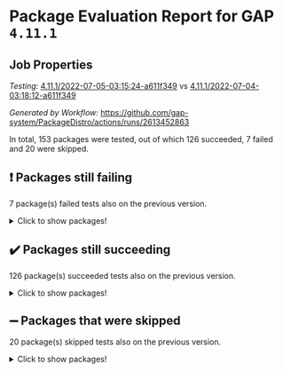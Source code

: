 # Package Evaluation Report for GAP `4.11.1`

## Job Properties

*Testing:* [4.11.1/2022-07-05-03:15:24-a611f349](https://github.com/gap-system/PackageDistro/blob/data/reports/4.11.1/2022-07-05-03:15:24-a611f349) vs [4.11.1/2022-07-04-03:18:12-a611f349](https://github.com/gap-system/PackageDistro/blob/data/reports/4.11.1/2022-07-04-03:18:12-a611f349)

*Generated by Workflow:* https://github.com/gap-system/PackageDistro/actions/runs/2613452863

In total, 153 packages were tested, out of which 126 succeeded, 7 failed and 20 were skipped.

## :exclamation: Packages still failing

7 package(s) failed tests also on the previous version.
<details><summary>Click to show packages!</summary>

- fining 1.4.1 [(failure)](https://github.com/gap-system/PackageDistro/runs/7189325749?check_suite_focus=true)
- francy 1.2.4 [(failure)](https://github.com/gap-system/PackageDistro/runs/7189325977?check_suite_focus=true)
- hap 1.43 [(failure)](https://github.com/gap-system/PackageDistro/runs/7189326370?check_suite_focus=true)
- normalizinterface 1.3.2 [(failure)](https://github.com/gap-system/PackageDistro/runs/7189327724?check_suite_focus=true)
- packagemanager 1.2 [(failure)](https://github.com/gap-system/PackageDistro/runs/7189327984?check_suite_focus=true)
- recog 1.3.2 [(failure)](https://github.com/gap-system/PackageDistro/runs/7189328529?check_suite_focus=true)
- semigroups 4.0.0 [(failure)](https://github.com/gap-system/PackageDistro/runs/7189328654?check_suite_focus=true)
</details>

## :heavy_check_mark: Packages still succeeding

126 package(s) succeeded tests also on the previous version.
<details><summary>Click to show packages!</summary>

- ace 5.4 [(success)](https://github.com/gap-system/PackageDistro/runs/7189324349?check_suite_focus=true)
- aclib 1.3.2 [(success)](https://github.com/gap-system/PackageDistro/runs/7189324420?check_suite_focus=true)
- agt 0.2 [(success)](https://github.com/gap-system/PackageDistro/runs/7189324472?check_suite_focus=true)
- alnuth 3.2.1 [(success)](https://github.com/gap-system/PackageDistro/runs/7189324511?check_suite_focus=true)
- anupq 3.2.6 [(success)](https://github.com/gap-system/PackageDistro/runs/7189324558?check_suite_focus=true)
- atlasrep 2.1.2 [(success)](https://github.com/gap-system/PackageDistro/runs/7189324588?check_suite_focus=true)
- autodoc 2022.03.10 [(success)](https://github.com/gap-system/PackageDistro/runs/7189324621?check_suite_focus=true)
- automata 1.15 [(success)](https://github.com/gap-system/PackageDistro/runs/7189324670?check_suite_focus=true)
- automgrp 1.3.2 [(success)](https://github.com/gap-system/PackageDistro/runs/7189324723?check_suite_focus=true)
- autpgrp 1.10.2 [(success)](https://github.com/gap-system/PackageDistro/runs/7189324748?check_suite_focus=true)
- cap 2022.06-05 [(success)](https://github.com/gap-system/PackageDistro/runs/7189324780?check_suite_focus=true)
- caratinterface 2.3.3 [(success)](https://github.com/gap-system/PackageDistro/runs/7189324807?check_suite_focus=true)
- cddinterface 2020.06.24 [(success)](https://github.com/gap-system/PackageDistro/runs/7189324831?check_suite_focus=true)
- circle 1.6.5 [(success)](https://github.com/gap-system/PackageDistro/runs/7189324854?check_suite_focus=true)
- classicpres 1.22 [(success)](https://github.com/gap-system/PackageDistro/runs/7189324892?check_suite_focus=true)
- cohomolo 1.6.10 [(success)](https://github.com/gap-system/PackageDistro/runs/7189324916?check_suite_focus=true)
- congruence 1.2.4 [(success)](https://github.com/gap-system/PackageDistro/runs/7189324950?check_suite_focus=true)
- corelg 1.56 [(success)](https://github.com/gap-system/PackageDistro/runs/7189324973?check_suite_focus=true)
- crime 1.6 [(success)](https://github.com/gap-system/PackageDistro/runs/7189325004?check_suite_focus=true)
- crisp 1.4.5 [(success)](https://github.com/gap-system/PackageDistro/runs/7189325072?check_suite_focus=true)
- crypting 0.10 [(success)](https://github.com/gap-system/PackageDistro/runs/7189325175?check_suite_focus=true)
- cryst 4.1.24 [(success)](https://github.com/gap-system/PackageDistro/runs/7189325198?check_suite_focus=true)
- crystcat 1.1.9 [(success)](https://github.com/gap-system/PackageDistro/runs/7189325231?check_suite_focus=true)
- ctbllib 1.3.4 [(success)](https://github.com/gap-system/PackageDistro/runs/7189325258?check_suite_focus=true)
- cubefree 1.19 [(success)](https://github.com/gap-system/PackageDistro/runs/7189325289?check_suite_focus=true)
- curlinterface 2.2.2 [(success)](https://github.com/gap-system/PackageDistro/runs/7189325321?check_suite_focus=true)
- cvec 2.7.5 [(success)](https://github.com/gap-system/PackageDistro/runs/7189325368?check_suite_focus=true)
- datastructures 0.2.7 [(success)](https://github.com/gap-system/PackageDistro/runs/7189325409?check_suite_focus=true)
- deepthought 1.0.5 [(success)](https://github.com/gap-system/PackageDistro/runs/7189325442?check_suite_focus=true)
- design 1.7 [(success)](https://github.com/gap-system/PackageDistro/runs/7189325469?check_suite_focus=true)
- difsets 2.3.1 [(success)](https://github.com/gap-system/PackageDistro/runs/7189325495?check_suite_focus=true)
- digraphs 1.5.3 [(success)](https://github.com/gap-system/PackageDistro/runs/7189325526?check_suite_focus=true)
- edim 1.3.5 [(success)](https://github.com/gap-system/PackageDistro/runs/7189325561?check_suite_focus=true)
- example 4.3.1 [(success)](https://github.com/gap-system/PackageDistro/runs/7189325599?check_suite_focus=true)
- factint 1.6.3 [(success)](https://github.com/gap-system/PackageDistro/runs/7189325628?check_suite_focus=true)
- ferret 1.0.8 [(success)](https://github.com/gap-system/PackageDistro/runs/7189325667?check_suite_focus=true)
- fga 1.4.0 [(success)](https://github.com/gap-system/PackageDistro/runs/7189325712?check_suite_focus=true)
- float 1.0.3 [(success)](https://github.com/gap-system/PackageDistro/runs/7189325787?check_suite_focus=true)
- format 1.4.3 [(success)](https://github.com/gap-system/PackageDistro/runs/7189325837?check_suite_focus=true)
- forms 1.2.7 [(success)](https://github.com/gap-system/PackageDistro/runs/7189325875?check_suite_focus=true)
- fplsa 1.2.5 [(success)](https://github.com/gap-system/PackageDistro/runs/7189325918?check_suite_focus=true)
- fr 2.4.8 [(success)](https://github.com/gap-system/PackageDistro/runs/7189325953?check_suite_focus=true)
- fwtree 1.3 [(success)](https://github.com/gap-system/PackageDistro/runs/7189326010?check_suite_focus=true)
- gbnp 1.0.5 [(success)](https://github.com/gap-system/PackageDistro/runs/7189326048?check_suite_focus=true)
- generalizedmorphismsforcap 2022.05-01 [(success)](https://github.com/gap-system/PackageDistro/runs/7189326072?check_suite_focus=true)
- genss 1.6.6 [(success)](https://github.com/gap-system/PackageDistro/runs/7189326106?check_suite_focus=true)
- gradedringforhomalg 2022.06-01 [(success)](https://github.com/gap-system/PackageDistro/runs/7189326163?check_suite_focus=true)
- grape 4.8.5 [(success)](https://github.com/gap-system/PackageDistro/runs/7189326193?check_suite_focus=true)
- groupoids 1.69 [(success)](https://github.com/gap-system/PackageDistro/runs/7189326226?check_suite_focus=true)
- grpconst 2.6.2 [(success)](https://github.com/gap-system/PackageDistro/runs/7189326266?check_suite_focus=true)
- guarana 0.96.3 [(success)](https://github.com/gap-system/PackageDistro/runs/7189326306?check_suite_focus=true)
- guava 3.16 [(success)](https://github.com/gap-system/PackageDistro/runs/7189326335?check_suite_focus=true)
- hapcryst 0.1.14 [(success)](https://github.com/gap-system/PackageDistro/runs/7189326406?check_suite_focus=true)
- hecke 1.5.3 [(success)](https://github.com/gap-system/PackageDistro/runs/7189326444?check_suite_focus=true)
- help 3.5 [(success)](https://github.com/gap-system/PackageDistro/runs/7189326474?check_suite_focus=true)
- idrel 2.44 [(success)](https://github.com/gap-system/PackageDistro/runs/7189326499?check_suite_focus=true)
- images 1.3.1 [(success)](https://github.com/gap-system/PackageDistro/runs/7189326549?check_suite_focus=true)
- intpic 0.3.0 [(success)](https://github.com/gap-system/PackageDistro/runs/7189326597?check_suite_focus=true)
- io 4.7.2 [(success)](https://github.com/gap-system/PackageDistro/runs/7189326626?check_suite_focus=true)
- irredsol 1.4.3 [(success)](https://github.com/gap-system/PackageDistro/runs/7189326666?check_suite_focus=true)
- json 2.1.0 [(success)](https://github.com/gap-system/PackageDistro/runs/7189326700?check_suite_focus=true)
- jupyterkernel 1.4.1 [(success)](https://github.com/gap-system/PackageDistro/runs/7189326753?check_suite_focus=true)
- jupyterviz 1.5.1 [(success)](https://github.com/gap-system/PackageDistro/runs/7189326786?check_suite_focus=true)
- kan 1.34 [(success)](https://github.com/gap-system/PackageDistro/runs/7189326807?check_suite_focus=true)
- kbmag 1.5.9 [(success)](https://github.com/gap-system/PackageDistro/runs/7189326837?check_suite_focus=true)
- laguna 3.9.5 [(success)](https://github.com/gap-system/PackageDistro/runs/7189326867?check_suite_focus=true)
- liealgdb 2.2.1 [(success)](https://github.com/gap-system/PackageDistro/runs/7189326899?check_suite_focus=true)
- liepring 2.6 [(success)](https://github.com/gap-system/PackageDistro/runs/7189326952?check_suite_focus=true)
- liering 2.4.2 [(success)](https://github.com/gap-system/PackageDistro/runs/7189326975?check_suite_focus=true)
- linearalgebraforcap 2022.06-03 [(success)](https://github.com/gap-system/PackageDistro/runs/7189327021?check_suite_focus=true)
- loops 3.4.1 [(success)](https://github.com/gap-system/PackageDistro/runs/7189327055?check_suite_focus=true)
- lpres 1.0.3 [(success)](https://github.com/gap-system/PackageDistro/runs/7189327089?check_suite_focus=true)
- majoranaalgebras 1.4 [(success)](https://github.com/gap-system/PackageDistro/runs/7189327124?check_suite_focus=true)
- mapclass 1.4.5 [(success)](https://github.com/gap-system/PackageDistro/runs/7189327158?check_suite_focus=true)
- matgrp 0.64 [(success)](https://github.com/gap-system/PackageDistro/runs/7189327192?check_suite_focus=true)
- modisom 2.5.2 [(success)](https://github.com/gap-system/PackageDistro/runs/7189327231?check_suite_focus=true)
- modulepresentationsforcap 2022.05-03 [(success)](https://github.com/gap-system/PackageDistro/runs/7189327296?check_suite_focus=true)
- monoidalcategories 2022.06-07 [(success)](https://github.com/gap-system/PackageDistro/runs/7189327381?check_suite_focus=true)
- nconvex 2020.11-04 [(success)](https://github.com/gap-system/PackageDistro/runs/7189327450?check_suite_focus=true)
- nilmat 1.4.1 [(success)](https://github.com/gap-system/PackageDistro/runs/7189327526?check_suite_focus=true)
- nock 1.5 [(success)](https://github.com/gap-system/PackageDistro/runs/7189327613?check_suite_focus=true)
- nq 2.5.8 [(success)](https://github.com/gap-system/PackageDistro/runs/7189327797?check_suite_focus=true)
- numericalsgps 1.3.0 [(success)](https://github.com/gap-system/PackageDistro/runs/7189327842?check_suite_focus=true)
- openmath 11.5.1 [(success)](https://github.com/gap-system/PackageDistro/runs/7189327897?check_suite_focus=true)
- orb 4.8.4 [(success)](https://github.com/gap-system/PackageDistro/runs/7189327931?check_suite_focus=true)
- patternclass 2.4.2 [(success)](https://github.com/gap-system/PackageDistro/runs/7189328023?check_suite_focus=true)
- permut 2.0.4 [(success)](https://github.com/gap-system/PackageDistro/runs/7189328048?check_suite_focus=true)
- polenta 1.3.10 [(success)](https://github.com/gap-system/PackageDistro/runs/7189328079?check_suite_focus=true)
- polymaking 0.8.6 [(success)](https://github.com/gap-system/PackageDistro/runs/7189328112?check_suite_focus=true)
- primgrp 3.4.2 [(success)](https://github.com/gap-system/PackageDistro/runs/7189328174?check_suite_focus=true)
- profiling 2.5.0 [(success)](https://github.com/gap-system/PackageDistro/runs/7189328267?check_suite_focus=true)
- qpa 1.33 [(success)](https://github.com/gap-system/PackageDistro/runs/7189328305?check_suite_focus=true)
- quagroup 1.8.3 [(success)](https://github.com/gap-system/PackageDistro/runs/7189328342?check_suite_focus=true)
- radiroot 2.9 [(success)](https://github.com/gap-system/PackageDistro/runs/7189328402?check_suite_focus=true)
- rcwa 4.6.4 [(success)](https://github.com/gap-system/PackageDistro/runs/7189328466?check_suite_focus=true)
- rds 1.8 [(success)](https://github.com/gap-system/PackageDistro/runs/7189328496?check_suite_focus=true)
- repndecomp 1.2.1 [(success)](https://github.com/gap-system/PackageDistro/runs/7189328564?check_suite_focus=true)
- repsn 3.1.0 [(success)](https://github.com/gap-system/PackageDistro/runs/7189328587?check_suite_focus=true)
- resclasses 4.7.2 [(success)](https://github.com/gap-system/PackageDistro/runs/7189328607?check_suite_focus=true)
- scscp 2.3.1 [(success)](https://github.com/gap-system/PackageDistro/runs/7189328634?check_suite_focus=true)
- sglppow 2.2 [(success)](https://github.com/gap-system/PackageDistro/runs/7189328689?check_suite_focus=true)
- sgpviz 0.999.5 [(success)](https://github.com/gap-system/PackageDistro/runs/7189328720?check_suite_focus=true)
- simpcomp 2.1.14 [(success)](https://github.com/gap-system/PackageDistro/runs/7189328752?check_suite_focus=true)
- singular 2020.12.18 [(success)](https://github.com/gap-system/PackageDistro/runs/7189328783?check_suite_focus=true)
- sla 1.5.3 [(success)](https://github.com/gap-system/PackageDistro/runs/7189328813?check_suite_focus=true)
- smallgrp 1.5 [(success)](https://github.com/gap-system/PackageDistro/runs/7189328843?check_suite_focus=true)
- smallsemi 0.6.13 [(success)](https://github.com/gap-system/PackageDistro/runs/7189328871?check_suite_focus=true)
- sonata 2.9.4 [(success)](https://github.com/gap-system/PackageDistro/runs/7189328908?check_suite_focus=true)
- sophus 1.25 [(success)](https://github.com/gap-system/PackageDistro/runs/7189328952?check_suite_focus=true)
- spinsym 1.5.2 [(success)](https://github.com/gap-system/PackageDistro/runs/7189328985?check_suite_focus=true)
- symbcompcc 1.3.2 [(success)](https://github.com/gap-system/PackageDistro/runs/7189329014?check_suite_focus=true)
- thelma 1.3 [(success)](https://github.com/gap-system/PackageDistro/runs/7189329040?check_suite_focus=true)
- tomlib 1.2.9 [(success)](https://github.com/gap-system/PackageDistro/runs/7189329117?check_suite_focus=true)
- toric 1.9.5 [(success)](https://github.com/gap-system/PackageDistro/runs/7189329147?check_suite_focus=true)
- transgrp 3.6.2 [(success)](https://github.com/gap-system/PackageDistro/runs/7189329184?check_suite_focus=true)
- ugaly 4.0.2 [(success)](https://github.com/gap-system/PackageDistro/runs/7189329229?check_suite_focus=true)
- unipot 1.5 [(success)](https://github.com/gap-system/PackageDistro/runs/7189329259?check_suite_focus=true)
- unitlib 4.1.0 [(success)](https://github.com/gap-system/PackageDistro/runs/7189329301?check_suite_focus=true)
- utils 0.72 [(success)](https://github.com/gap-system/PackageDistro/runs/7189329332?check_suite_focus=true)
- uuid 0.7 [(success)](https://github.com/gap-system/PackageDistro/runs/7189329357?check_suite_focus=true)
- walrus 0.9991 [(success)](https://github.com/gap-system/PackageDistro/runs/7189329386?check_suite_focus=true)
- wedderga 4.10.2 [(success)](https://github.com/gap-system/PackageDistro/runs/7189329420?check_suite_focus=true)
- xmod 2.88 [(success)](https://github.com/gap-system/PackageDistro/runs/7189329473?check_suite_focus=true)
- xmodalg 1.22 [(success)](https://github.com/gap-system/PackageDistro/runs/7189329508?check_suite_focus=true)
- yangbaxter 0.10.0 [(success)](https://github.com/gap-system/PackageDistro/runs/7189329535?check_suite_focus=true)
- zeromqinterface 0.13 [(success)](https://github.com/gap-system/PackageDistro/runs/7189329558?check_suite_focus=true)
</details>

## :heavy_minus_sign: Packages that were skipped

20 package(s) skipped tests also on the previous version.
<details><summary>Click to show packages!</summary>

- 4ti2interface 2022.03-01 [(skipped)](https://github.com/gap-system/PackageDistro/runs/7189264654?check_suite_focus=true)
- browse 1.8.14 [(skipped)](https://github.com/gap-system/PackageDistro/runs/7189264654?check_suite_focus=true)
- examplesforhomalg 2022.03-01 [(skipped)](https://github.com/gap-system/PackageDistro/runs/7189264654?check_suite_focus=true)
- gapdoc 1.6.5 [(skipped)](https://github.com/gap-system/PackageDistro/runs/7189264654?check_suite_focus=true)
- gauss 2022.03-01 [(skipped)](https://github.com/gap-system/PackageDistro/runs/7189264654?check_suite_focus=true)
- gaussforhomalg 2022.03-01 [(skipped)](https://github.com/gap-system/PackageDistro/runs/7189264654?check_suite_focus=true)
- gradedmodules 2022.03-01 [(skipped)](https://github.com/gap-system/PackageDistro/runs/7189264654?check_suite_focus=true)
- homalg 2022.03-01 [(skipped)](https://github.com/gap-system/PackageDistro/runs/7189264654?check_suite_focus=true)
- homalgtocas 2022.03-01 [(skipped)](https://github.com/gap-system/PackageDistro/runs/7189264654?check_suite_focus=true)
- io_forhomalg 2022.03-01 [(skipped)](https://github.com/gap-system/PackageDistro/runs/7189264654?check_suite_focus=true)
- itc 1.5.1 [(skipped)](https://github.com/gap-system/PackageDistro/runs/7189264654?check_suite_focus=true)
- localizeringforhomalg 2022.03-01 [(skipped)](https://github.com/gap-system/PackageDistro/runs/7189264654?check_suite_focus=true)
- matricesforhomalg 2022.06-01 [(skipped)](https://github.com/gap-system/PackageDistro/runs/7189264654?check_suite_focus=true)
- modules 2022.03-01 [(skipped)](https://github.com/gap-system/PackageDistro/runs/7189264654?check_suite_focus=true)
- polycyclic 2.16 [(skipped)](https://github.com/gap-system/PackageDistro/runs/7189264654?check_suite_focus=true)
- ringsforhomalg 2022.04-01 [(skipped)](https://github.com/gap-system/PackageDistro/runs/7189264654?check_suite_focus=true)
- sco 2022.03-01 [(skipped)](https://github.com/gap-system/PackageDistro/runs/7189264654?check_suite_focus=true)
- toolsforhomalg 2022.05-01 [(skipped)](https://github.com/gap-system/PackageDistro/runs/7189264654?check_suite_focus=true)
- toricvarieties 2022.03.23 [(skipped)](https://github.com/gap-system/PackageDistro/runs/7189264654?check_suite_focus=true)
- xgap 4.31 [(skipped)](https://github.com/gap-system/PackageDistro/runs/7189264654?check_suite_focus=true)
</details>

